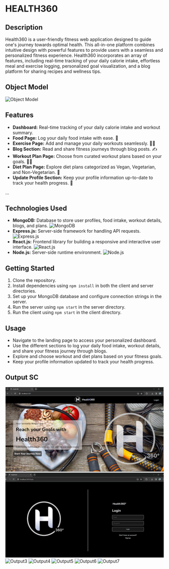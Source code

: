 # HEALTH360

## Description
Health360 is a user-friendly fitness web application designed to guide one's journey towards optimal health. This all-in-one platform combines intuitive design with powerful features to provide users with a seamless and personalized fitness experience. Health360 incorporates an array of features, including real-time tracking of your daily calorie intake, effortless meal and exercise logging, personalized goal visualization, and a blog platform for sharing recipes and wellness tips.

## Object Model

![Object Model](https://github.com/info-6150-fall-2023/final-project-flexbox-forces/blob/main/Health360%20ObjectModel.jpg)



## Features

- **Dashboard:** Real-time tracking of your daily calorie intake and workout summary.
- **Food Page:** Log your daily food intake with ease. 🍏
- **Exercise Page:** Add and manage your daily workouts seamlessly. 🏋️‍♂️
- **Blog Section:** Read and share fitness journeys through blog posts. ✍️
- **Workout Plan Page:** Choose from curated workout plans based on your goals. 🏃‍♀️
- **Diet Plan Page:** Explore diet plans categorized as Vegan, Vegetarian, and Non-Vegetarian. 🥗
- **Update Profile Section:** Keep your profile information up-to-date to track your health progress. 🔄

...


## Technologies Used

- **MongoDB:** Database to store user profiles, food intake, workout details, blogs, and plans. ![MongoDB](https://img.shields.io/badge/-MongoDB-green?style=for-the-badge&logo=mongodb)
- **Express.js:** Server-side framework for handling API requests. ![Express.js](https://img.shields.io/badge/-Express.js-orange?style=for-the-badge&logo=express)
- **React.js:** Frontend library for building a responsive and interactive user interface. ![React.js](https://img.shields.io/badge/-React.js-blue?style=for-the-badge&logo=react)
- **Node.js:** Server-side runtime environment. ![Node.js](https://img.shields.io/badge/-Node.js-green?style=for-the-badge&logo=node.js)

## Getting Started

1. Clone the repository.
2. Install dependencies using `npm install` in both the client and server directories.
3. Set up your MongoDB database and configure connection strings in the server.
4. Run the server using `npm start` in the server directory.
5. Run the client using `npm start` in the client directory.

## Usage

- Navigate to the landing page to access your personalized dashboard.
- Use the different sections to log your daily food intake, workout details, and share your fitness journey through blogs.
- Explore and choose workout and diet plans based on your fitness goals.
- Keep your profile information updated to track your health progress.

## Output SC
![Output1](https://github.com/Aravind207/Health360/blob/main/Pic1.png)
![Output2](https://github.com/Aravind207/Health360/blob/main/Pic2.png)
![Output3](https://github.com/Aravind207/Health360/blob/main/pic3.png)
![Output4](https://github.com/Aravind207/Health360/blob/main/pic4.png)
![Output5](https://github.com/Aravind207/Health360/blob/main/pic5.png)
![Output6](https://github.com/Aravind207/Health360/blob/main/pic6.png)
![Output7](https://github.com/Aravind207/Health360/blob/main/pic7.png)
